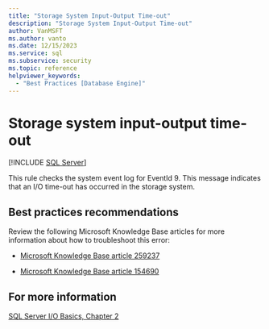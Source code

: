 ```yaml
---
title: "Storage System Input-Output Time-out"
description: "Storage System Input-Output Time-out"
author: VanMSFT
ms.author: vanto
ms.date: 12/15/2023
ms.service: sql
ms.subservice: security
ms.topic: reference
helpviewer_keywords:
  - "Best Practices [Database Engine]"
---
```

# Storage system input-output time-out

[!INCLUDE [SQL Server](../../includes/applies-to-version/sqlserver.md)]

This rule checks the system event log for EventId 9. This message indicates that an I/O time-out has occurred in the storage system.

## Best practices recommendations

Review the following Microsoft Knowledge Base articles for more information about how to troubleshoot this error:

- [Microsoft Knowledge Base article 259237](https://www.betaarchive.com/wiki/index.php?title=Microsoft_KB_Archive/259237)

- [Microsoft Knowledge Base article 154690](https://www.betaarchive.com/wiki/index.php?title=Microsoft_KB_Archive/154690)

## For more information

[SQL Server I/O Basics, Chapter 2](/previous-versions/sql/sql-server-2005/administrator/cc917726(v=technet.10))
